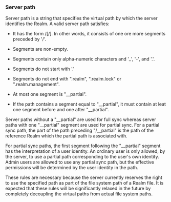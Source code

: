 ### Server path

Server path is a string that specifies the virtual path by which the server
identifies the Realm. A valid server path satisfies:

* It has the form /<segment>[/<segment>]. In other words, it consists of one
   ore more segments preceded by '/'.

* Segments are non-empty.

* Segments contain only alpha-numeric characters and '_', '-', and '.'.

* Segments do not start with '.'

* Segments do not end with ".realm", ".realm.lock" or ".realm.management".

* At most one segment is "__partial".

* If the path contains a segment equal to "__partial", it must contain at leat
  one segment before and one after "__partial".

Server paths without a "__partial" are used for full sync whereas server paths
with one "__partial" segment are used for partial sync. For a partial sync
path, the part of the path preceding "/__partial" is the path of the reference
Realm which the partial path is associated with.

For partial sync paths, the first segment following the "__partial" segment has
the interpretation of a user identity. An ordinary user is only allowed, by
the server, to use a partial path corresponding to the user's own identity.
Admin users are allowed to use any partial sync path, but the effective
permissions will be determined by the user identity in the path.

These rules are necessary because the server currently reserves the right to
use the specified path as part of the file system path of a Realm file. It is
expected that these rules will be significantly relaxed in the future by
completely decoupling the virtual paths from actual file system paths.

